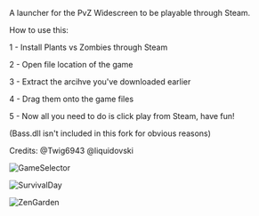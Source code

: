 A launcher for the PvZ Widescreen to be playable through Steam.

How to use this:

1 - Install Plants vs Zombies through Steam

2 - Open file location of the game

3 - Extract the arcihve you've downloaded earlier

4 - Drag them onto the game files

5 - Now all you need to do is click play from Steam, have fun!

(Bass.dll isn't included in this fork for obvious reasons)

Credits: @Twig6943 @liquidovski

![GameSelector](/screenshots/GameSelector.png)

![SurvivalDay](/screenshots/SurvivalDay.png)

![ZenGarden](/screenshots/ZenGarden.png)

